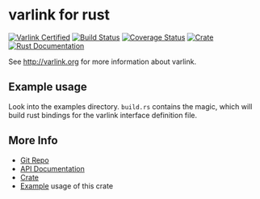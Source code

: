 # varlink for rust

[![Varlink Certified](https://img.shields.io/badge/varlink-certified-green.svg)](https://github.com/varlink/documentation/wiki/Language-Bindings)
[![Build Status](https://travis-ci.org/varlink/rust.svg?branch=master)](https://travis-ci.org/varlink/rust)
[![Coverage Status](https://coveralls.io/repos/github/varlink/rust/badge.svg?branch=master)](https://coveralls.io/github/varlink/rust?branch=master)
[![Crate](https://img.shields.io/crates/v/varlink.svg)](https://crates.io/crates/varlink)
[![Rust Documentation](https://img.shields.io/badge/api-rustdoc-blue.svg)](https://docs.rs/varlink/)

See http://varlink.org for more information about varlink.

## Example usage
Look into the examples directory. ```build.rs``` contains the magic, which will build rust bindings for the varlink interface definition file.

## More Info

* [Git Repo](https://github.com/varlink/rust)
* [API Documentation](https://docs.rs/varlink)
* [Crate](https://crates.io/crates/varlink)
* [Example](https://github.com/varlink/rust/tree/master/examples) usage of this crate
